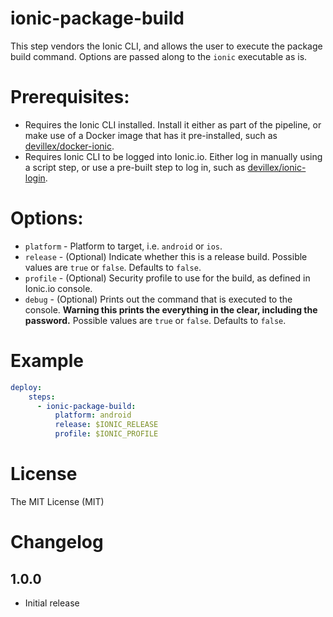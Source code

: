 # ionic-package-build

This step vendors the Ionic CLI, and allows the user to execute the
package build command. Options are passed along to the `ionic` executable as is.

# Prerequisites:

* Requires the Ionic CLI installed. Install it either as part of the pipeline, or make use of a Docker image that has it pre-installed, such as [devillex/docker-ionic](https://hub.docker.com/r/devillex/docker-ionic/).
* Requires Ionic CLI to be logged into Ionic.io. Either log in manually using a script step, or use a pre-built step to log in, such as [devillex/ionic-login](https://github.com/devillex/wercker-ionic-login-step).

# Options:

* `platform` - Platform to target, i.e. `android` or `ios`.
* `release` - (Optional) Indicate whether this is a release build. Possible values are `true` or `false`. Defaults to `false`.
* `profile` - (Optional) Security profile to use for the build, as defined in Ionic.io console.
* `debug` - (Optional) Prints out the command that is executed to the console. **Warning this prints the everything in the clear, including the password.** Possible values are `true` or `false`. Defaults to `false`.

# Example

```yml
deploy:
    steps:
      - ionic-package-build:
          platform: android
          release: $IONIC_RELEASE
          profile: $IONIC_PROFILE
```

# License

The MIT License (MIT)

# Changelog

## 1.0.0

- Initial release
